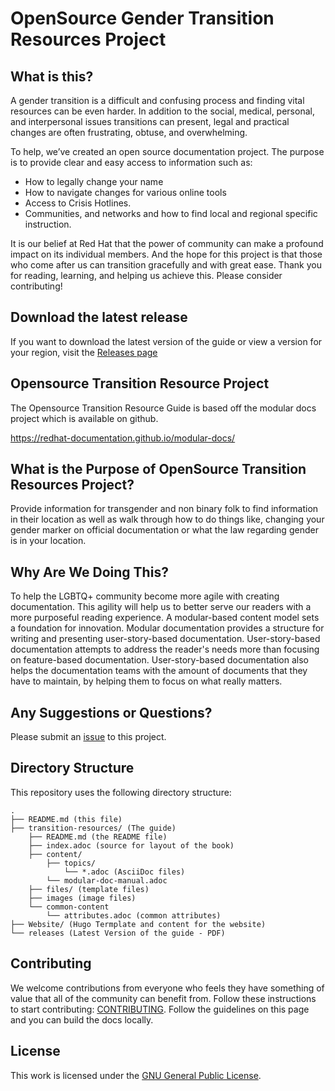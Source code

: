 # OpenSource Gender Transition Resources Project

## What is this?
A gender transition is a difficult and confusing process and finding vital resources can be even harder. In addition to the social, medical, personal, and interpersonal issues transitions can present, legal and practical changes are often frustrating, obtuse, and overwhelming.

To help, we’ve created an open source documentation project. The purpose is to provide clear and easy access to information such as:

- How to legally change your name
- How to navigate changes for various online tools
- Access to Crisis Hotlines.
- Communities, and networks and how to find local and regional specific instruction.

It is our belief at Red Hat that the power of community can make a profound impact on its individual members. And the hope for this project is that those who come after us can transition gracefully and with great ease. Thank you for reading, learning, and helping us achieve this. Please consider contributing!

## Download the latest release
If you want to download the latest version of the guide or view a version for your region, visit the [Releases page](https://github.com/AshtonDavis/open-source-transition-resources/tree/main/releases)

## Opensource Transition Resource Project

The Opensource Transition Resource Guide is based off the modular docs project which is available on github.

https://redhat-documentation.github.io/modular-docs/

## What is the Purpose of OpenSource Transition Resources Project?

Provide information for transgender and non binary folk to find information in their location as well as
walk through how to do things like, changing your gender marker on official documentation or what the law
regarding gender is in your location.

## Why Are We Doing This?

To help the LGBTQ+ community become more agile with creating documentation. This agility will help us to better serve our readers with a more purposeful reading experience. A modular-based content model sets a foundation for innovation. Modular documentation provides a structure for writing and presenting user-story-based documentation. User-story-based documentation attempts to address the reader's needs more than focusing on feature-based documentation. User-story-based documentation also helps the documentation teams with the amount of documents that they have to maintain, by helping them to focus on what really matters.

## Any Suggestions or Questions?

Please submit an [issue](https://github.com/AshtonDavis/open-source-transition-resources/issues) to this project.

## Directory Structure

This repository uses the following directory structure:

```
.
├── README.md (this file)
├── transition-resources/ (The guide)
    ├── README.md (the README file)
    ├── index.adoc (source for layout of the book)
    ├── content/
        ├── topics/
            └── *.adoc (AsciiDoc files)
        └── modular-doc-manual.adoc
    ├── files/ (template files)
    ├── images (image files)
    └── common-content
        └── attributes.adoc (common attributes)
├── Website/ (Hugo Termplate and content for the website)
└── releases (Latest Version of the guide - PDF)
```

## Contributing

We welcome contributions from everyone who feels they have something of value that all of the community can benefit from. Follow these instructions to start contributing: [CONTRIBUTING](transition-resources/content/topics/contributing.adoc). Follow the guidelines on this page and you can build the docs locally.

## License

This work is licensed under the [GNU General Public License](https://fsf.org/).
